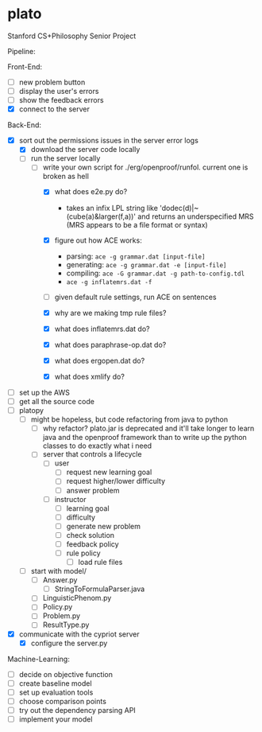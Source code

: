 # plato

Stanford CS+Philosophy Senior Project

Pipeline:

Front-End:
- [ ] new problem button
- [ ] display the user's errors
- [ ] show the feedback errors
- [x] connect to the server

Back-End:
- [x] sort out the permissions issues in the server error logs
  - [x] download the server code locally
  - [ ] run the server locally
    - [ ] write your own script for ./erg/openproof/runfol. current one is broken as hell
      - [x] what does e2e.py do?
        - takes an infix LPL string like 'dodec(d)|~(cube(a)&larger(f,a))' and returns an underspecified MRS (MRS appears to be a file format or syntax)
      - [x] figure out how ACE works:
        - parsing: ```ace -g grammar.dat [input-file]```
        - generating: ```ace -g grammar.dat -e [input-file]```
        - compiling: ```ace -G grammar.dat -g path-to-config.tdl```
        - ```ace -g inflatemrs.dat -f ```

      - [ ] given default rule settings, run ACE on sentences
      - [x] why are we making tmp rule files?
      - [x] what does inflatemrs.dat do?
      - [x] what does paraphrase-op.dat do?
      - [x] what does ergopen.dat do?
      - [x] what does xmlify do?
- [ ] set up the AWS
- [ ] get all the source code
- [ ] platopy
  - [ ] might be hopeless, but code refactoring from java to python
    - [ ] why refactor? plato.jar is deprecated and it'll take longer to learn java and the openproof framework than to write up the python classes to do exactly what i need
    - [ ] server that controls a lifecycle
      - [ ] user
        - [ ] request new learning goal
        - [ ] request higher/lower difficulty
        - [ ] answer problem
      - [ ] instructor
        - [ ] learning goal
        - [ ] difficulty
        - [ ] generate new problem
        - [ ] check solution
        - [ ] feedback policy
        - [ ] rule policy
          - [ ] load rule files
  - [ ] start with model/
    - [ ] Answer.py
      - [ ] StringToFormulaParser.java
    - [ ] LinguisticPhenom.py
    - [ ] Policy.py
    - [ ] Problem.py
    - [ ] ResultType.py
- [x] communicate with the cypriot server
  - [x] configure the server.py

Machine-Learning:
- [ ] decide on objective function
- [ ] create baseline model
- [ ] set up evaluation tools
- [ ] choose comparison points
- [ ] try out the dependency parsing API
- [ ] implement your model
